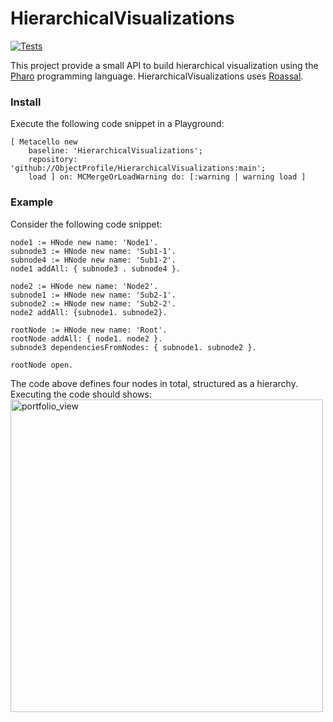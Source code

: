 # HierarchicalVisualizations

[![Tests](https://github.com/ObjectProfile/HierarchicalVisualizations/actions/workflows/runTests.yml/badge.svg)](https://github.com/ObjectProfile/HierarchicalVisualizations/actions/workflows/runTests.yml)

This project provide a small API to build hierarchical visualization using the [Pharo](http://pharo.org) programming language. HierarchicalVisualizations uses [Roassal](https://github.com/ObjectProfile/Roassal3).

### Install
Execute the following code snippet in a Playground:

```Smalltalk
[ Metacello new
    baseline: 'HierarchicalVisualizations';
    repository: 'github://ObjectProfile/HierarchicalVisualizations:main';
    load ] on: MCMergeOrLoadWarning do: [:warning | warning load ]
```

### Example
Consider the following code snippet:
```Smalltalk
node1 := HNode new name: 'Node1'.
subnode3 := HNode new name: 'Sub1-1'.
subnode4 := HNode new name: 'Sub1-2'.
node1 addAll: { subnode3 . subnode4 }.

node2 := HNode new name: 'Node2'.
subnode1 := HNode new name: 'Sub2-1'.
subnode2 := HNode new name: 'Sub2-2'.
node2 addAll: {subnode1. subnode2}.
	
rootNode := HNode new name: 'Root'.
rootNode addAll: { node1. node2 }.
subnode3 dependenciesFromNodes: { subnode1. subnode2 }.

rootNode open.
```

The code above defines four nodes in total, structured as a hierarchy. Executing the code should shows:
<img width="500" alt="portfolio_view" src="https://raw.githubusercontent.com/ObjectProfile/HierarchicalVisualizations/main/scripts/simpleExample.png">

